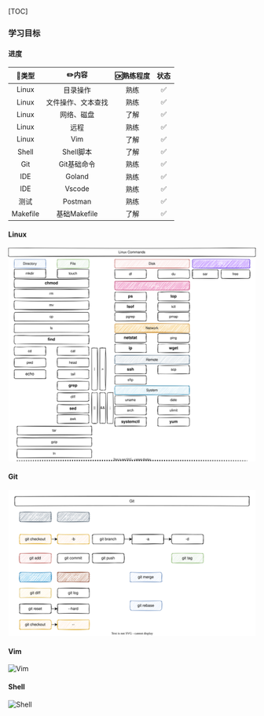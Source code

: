 [TOC]

### 学习目标

#### 进度

|  🍭类型   |       ✏️内容        | 🆗熟练程度 | 状态 |
| :------: | :----------------: | :-------: | :--: |
|  Linux   |      目录操作      |   熟练    |  ✅   |
|  Linux   | 文件操作、文本查找 |   熟练    |  ✅   |
|  Linux   |     网络、磁盘     |   了解    |  ✅   |
|  Linux   |        远程        |   熟练    |  ✅   |
|  Linux   |        Vim         |   了解    |  ✅   |
|  Shell   |     Shell脚本      |   了解    |  ✅   |
|   Git    |    Git基础命令     |   熟练    |  ✅   |
|   IDE    |       Goland       |   熟练    |  ✅   |
|   IDE    |       Vscode       |   熟练    |  ✅   |
|   测试   |      Postman       |   熟练    |  ✅   |
| Makefile |    基础Makefile    |   了解    |  ✅   |

#### Linux

<img src="./images/Linux-Commands.svg" alt="Linux-Commands"  />

#### Git

![Git-commands](./images/Git-commands.svg)

#### Vim

![Vim](/Users/admin/Documents/otherSpace/Onism/03-工作环境/images/Vim.svg)

#### Shell

![Shell](/Users/admin/Documents/otherSpace/Onism/03-工作环境/images/Shell.svg)
